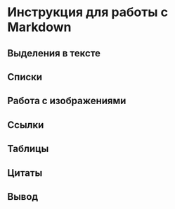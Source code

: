 # Инструкция для работы с Markdown

## Выделения в тексте

## Списки

## Работа с изображениями

## Ссылки

## Таблицы

## Цитаты

## Вывод
